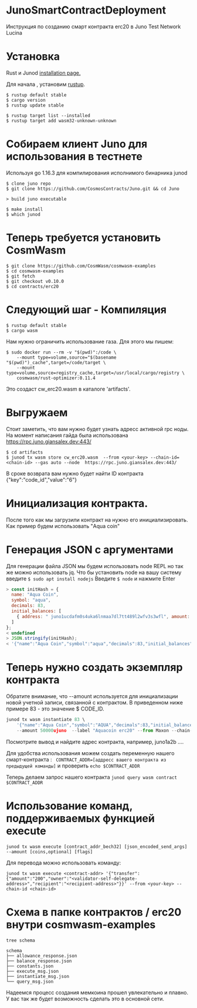 # JunoSmartContractDeployment
 Инструкция по созданию смарт контракта erc20 в Juno Test Network Lucina

# Установка 
Rust и Junod [installation page.](https://docs.junochain.com/smart-contracts/installation)

Для начала , установим [rustup](https://rustup.rs/).

```
$ rustup default stable
$ cargo version
$ rustup update stable

$ rustup target list --installed
$ rustup target add wasm32-unknown-unknown
```
# Собираем клиент Juno для использования в тестнете
Используя go 1.16.3 для компилирования исполнимого бинарника junod


```
$ clone juno repo 
$ git clone https://github.com/CosmosContracts/Juno.git && cd Juno

> build juno executable

$ make install
$ which junod
```
# Теперь требуется установить CosmWasm

```
$ git clone https://github.com/CosmWasm/cosmwasm-examples
$ cd cosmwasm-examples
$ git fetch
$ git checkout v0.10.0 
$ cd contracts/erc20
```
# Следующий шаг - Компиляция

```
$ rustup default stable
$ cargo wasm
```

Нам нужно ограничить использование газа. Для этого мы пишем:
```
$ sudo docker run --rm -v "$(pwd)":/code \
    --mount type=volume,source="$(basename "$(pwd)")_cache",target=/code/target \
    --mount type=volume,source=registry_cache,target=/usr/local/cargo/registry \
    cosmwasm/rust-optimizer:0.11.4
```
Это создаст cw_erc20.wasm в каталоге 'artifacts'.
# Выгружаем
Стоит заметить, что вам нужно будет узнать адресс активной rpc ноды. На момент написания гайда была использована https://rpc.juno.giansalex.dev:443/

```
$ cd artifacts
$ junod tx wasm store cw_erc20.wasm  --from <your-key> --chain-id=<chain-id> --gas auto --node  https://rpc.juno.giansalex.dev:443/
```
В сроке возврата вам нужно будет найти ID контракта {"key":"code_id","value":"6"} 
# Инициализация контракта.
После того как мы загрузили контракт на нужно его инициализировать. Как пример будем использовать "Aqua coin"

# Генерация JSON с аргументами
Для генерации файла JSON мы будем использовать node REPL но так же можно использовать jq.
Что бы установить node на вашу систему введите `$ sudo apt install nodejs`
Введите `$ node` и нажмите Enter

```js
> const initHash = {
  name: "Aqua Coin",
  symbol: "aqua",
  decimals: 83,
  initial_balances: [
    { address: " juno1ucdafm0s4uka6lnmaa7dl7tt489l2wfv3s3wfl", amount: "12345678000"},
  ]
};
< undefined
> JSON.stringify(initHash);
< '{"name":"Aqua Coin","symbol":"aqua","decimals":83,"initial_balances":[{"address":" juno1ucdafm0s4uka6lnmaa7dl7tt489l2wfv3s3wfl","amount":"12345678000"}]}'
```
# Теперь нужно создать экземпляр контракта
Обратите внимание, что --amount используется для инициализации новой учетной записи, связанной с контрактом. В приведенном ниже примере 83 - это значение $ CODE_ID.
```js
junod tx wasm instantiate 83 \
    '{"name":"Aqua Coin","symbol":"AQUA","decimals":83,"initial_balances":[{"address":" juno1ucdafm0s4uka6lnmaa7dl7tt489l2wfv3s3wfl ","amount":"12345678000"}]}' \
    --amount 50000ujuno  --label "Aquacoin erc20" --from Maxon --chain-id lucina --gas auto -y --node https://rpc.juno.giansalex.dev:443/
```

Посмотрите вывод и найдите адрес контракта, например, juno1a2b ....

 Для удобства использования можем создать переменную нашего смарт-контракта :
` CONTRACT_ADDR=[аддресс вашего контракта из предыдущей команды]`  и проверить `echo $CONTRACT_ADDR`

Теперь делаем запрос нашего контракта 
`junod query wasm contract $CONTRACT_ADDR`

# Использование команд, поддерживаемых функцией execute
`junod tx wasm execute [contract_addr_bech32] [json_encoded_send_args] --amount [coins,optional] [flags]`

Для перевода можно использовать команду:
```
junod tx wasm execute <contract-addr> '{"transfer":{"amount":"200","owner":"<validator-self-delegate-address>","recipient":"<recipient-address>"}}' --from <your-key> --chain-id <chain-id>
```

# Схема в папке контрактов / erc20 внутри cosmwasm-examples
```
tree schema

schema
├── allowance_response.json
├── balance_response.json
├── constants.json
├── execute_msg.json
├── instantiate_msg.json
└── query_msg.json
```

Надеемся процесс создания мемкоина прошел увлекательно и плавно. У вас так же будет возможность сделать это в основной сети.
